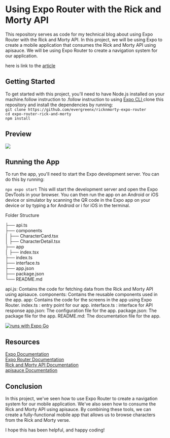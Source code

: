 # Using Expo Router with the Rick and Morty API

This repository serves as code for my technical blog about using Expo Router with the Rick and Morty API. In this project, we will be using Expo to create a mobile application that consumes the Rick and Morty API using apisauce. We will be using Expo Router to create a navigation system for our application.

here is link to the [article](https://blog.idoevergreen.xyz/routing-in-expo-expo-router)

## Getting Started

To get started with this project, you'll need to have Node.js installed on your machine.follow instruction to .follow instruction to using [Expo CLI ](https://docs.expo.dev/get-started/installation/) 
clone this repository and install the dependencies by running:\
`git clone https://github.com/evergreenx/ricknmorty-expo-router` \
`cd expo-router-rick-and-morty` \
`npm install`

## Preview 
![](https://res.cloudinary.com/evergreenx/image/upload/v1680485358/ezgif.com-optimize_2_sobg6l.gif)

## Running the App

To run the app, you'll need to start the Expo development server. You can do this by running:

`npx expo start`
This will start the development server and open the Expo DevTools in your browser. You can then run the app on an Android or iOS device or simulator by scanning the QR code in the Expo app on your device or by typing a for Android or i for iOS in the terminal.

Folder Structure

├── api.ts\
├── components\
│ ├── CharacterCard.tsx\
│ ├── CharacterDetail.tsx\
├── app\
│ ├── index.tsx\
├── index.ts\
├── interface.ts\
├── app.json\
├── package.json\
└── README.md

api.js: Contains the code for fetching data from the Rick and Morty API using apisauce.
components: Contains the reusable components used in the app.
app: Contains the code for the screens in the app using Expo Router.
index.ts : entry point for our app.
interface.ts : interface for API response
app.json: The configuration file for the app.
package.json: The package file for the app.
README.md: The documentation file for the app.

[![runs with Expo Go](https://img.shields.io/badge/Runs%20with%20Expo%20Go-4630EB.svg?style=flat-square&logo=EXPO&labelColor=f3f3f3&logoColor=000)](https://expo.dev/client)

## Resources

[Expo Documentation](https://docs.expo.dev/) \
[Expo Router Documentation](https://expo.github.io/router/)\
[Rick and Morty API Documentation](https://rickandmortyapi.com/documentation)\
[apisauce Documentation](https://github.com/infinitered/apisauce)

## Conclusion

In this project, we've seen how to use Expo Router to create a navigation system for our mobile application. We've also seen how to consume the Rick and Morty API using apisauce. By combining these tools, we can create a fully-functional mobile app that allows us to browse characters from the Rick and Morty verse.

I hope this has been helpful, and happy coding!
